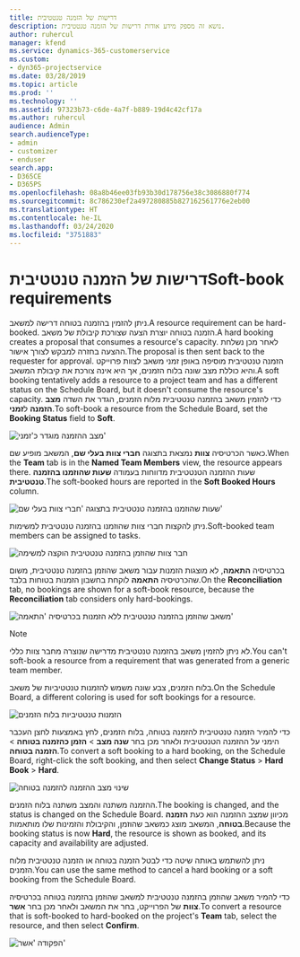 ```yaml
---
title: דרישות של הזמנה טנטטיבית
description: נושא זה מספק מידע אודות דרישות של הזמנה טנטטיבית.
author: ruhercul
manager: kfend
ms.service: dynamics-365-customerservice
ms.custom:
- dyn365-projectservice
ms.date: 03/28/2019
ms.topic: article
ms.prod: ''
ms.technology: ''
ms.assetid: 97323b73-c6de-4a7f-b889-19d4c42cf17a
ms.author: ruhercul
audience: Admin
search.audienceType:
- admin
- customizer
- enduser
search.app:
- D365CE
- D365PS
ms.openlocfilehash: 08a8b46ee03fb93b30d178756e38c3086880f774
ms.sourcegitcommit: 8c786230ef2a497280885b827162561776e2eb00
ms.translationtype: HT
ms.contentlocale: he-IL
ms.lasthandoff: 03/24/2020
ms.locfileid: "3751883"
---
```

# <a name="soft-book-requirements"></a><span data-ttu-id="190cd-103">דרישות של הזמנה טנטטיבית</span><span class="sxs-lookup"><span data-stu-id="190cd-103">Soft-book requirements</span></span>

<span data-ttu-id="190cd-104">ניתן להזמין בהזמנה בטוחה דרישה למשאב.</span><span class="sxs-lookup"><span data-stu-id="190cd-104">A resource requirement can be hard-booked.</span></span> <span data-ttu-id="190cd-105">הזמנה בטוחה יוצרת הצעה שצורכת קיבולת של משאב.</span><span class="sxs-lookup"><span data-stu-id="190cd-105">A hard booking creates a proposal that consumes a resource's capacity.</span></span> <span data-ttu-id="190cd-106">לאחר מכן נשלחת ההצעה בחזרה למבקש לצורך אישור.</span><span class="sxs-lookup"><span data-stu-id="190cd-106">The proposal is then sent back to the requester for approval.</span></span> <span data-ttu-id="190cd-107">הזמנה טנטטיבית מוסיפה באופן זמני משאב לצוות פרוייקט והיא כוללת מצב שונה בלוח הזמנים, אך היא אינה צורכת את קיבולת המשאב.</span><span class="sxs-lookup"><span data-stu-id="190cd-107">A soft booking tentatively adds a resource to a project team and has a different status on the Schedule Board, but it doesn't consume the resource's capacity.</span></span> <span data-ttu-id="190cd-108">כדי להזמין משאב בהזמנה טנטטיבית מלוח הזמנים, הגדר את השדה **מצב הזמנה** ל**זמני**.</span><span class="sxs-lookup"><span data-stu-id="190cd-108">To soft-book a resource from the Schedule Board, set the **Booking Status** field to **Soft**.</span></span>

![מצב ההזמנה מוגדר כ'זמני'](media/Resource-Management-image77.png)

<span data-ttu-id="190cd-110">כאשר הכרטיסיה **צוות** נמצאת בתצוגה **חברי צוות בעלי שם**, המשאב מופיע שם.</span><span class="sxs-lookup"><span data-stu-id="190cd-110">When the **Team** tab is in the **Named Team Members** view, the resource appears there.</span></span> <span data-ttu-id="190cd-111">שעות ההזמנה הטנטטיבית מדווחות בעמודה **שעות שהוזמנו בהזמנה טנטטיבית**.</span><span class="sxs-lookup"><span data-stu-id="190cd-111">The soft-booked hours are reported in the **Soft Booked Hours** column.</span></span>

![שעות שהוזמנו בהזמנה טנטטיבית בתצוגה 'חברי צוות בעלי שם'](media/Resource-Management-image78.png)

<span data-ttu-id="190cd-113">ניתן להקצות חברי צוות שהוזמנו בהזמנה טנטטיבית למשימות.</span><span class="sxs-lookup"><span data-stu-id="190cd-113">Soft-booked team members can be assigned to tasks.</span></span>

![חבר צוות שהוזמן בהזמנה טנטטיבית הוקצה למשימה](media/Resource-Management-image79.png)

<span data-ttu-id="190cd-115">בכרטיסיה **התאמה**, לא מוצגות הזמנות עבור משאב שהוזמן בהזמנה טנטטיבית, משום שהכרטיסיה **התאמה** לוקחת בחשבון הזמנות בטוחות בלבד.</span><span class="sxs-lookup"><span data-stu-id="190cd-115">On the **Reconciliation** tab, no bookings are shown for a soft-book resource, because the **Reconciliation** tab considers only hard-bookings.</span></span>

![משאב שהוזמן בהזמנה טנטטיבית ללא הזמנות בכרטיסיה 'התאמה'](media/Resource-Management-image80.png)

> [!NOTE]
> <span data-ttu-id="190cd-117">לא ניתן להזמין משאב בהזמנה טנטטיבית מדרישה שנוצרה מחבר צוות כללי.</span><span class="sxs-lookup"><span data-stu-id="190cd-117">You can't soft-book a resource from a requirement that was generated from a generic team member.</span></span>

<span data-ttu-id="190cd-118">בלוח הזמנים, צבע שונה משמש להזמנות טנטטיביות של משאב.</span><span class="sxs-lookup"><span data-stu-id="190cd-118">On the Schedule Board, a different coloring is used for soft bookings for a resource.</span></span>

![הזמנות טנטטיביות בלוח הזמנים](media/Resource-Management-image81.png)

<span data-ttu-id="190cd-120">כדי להמיר הזמנה טנטטיבית להזמנה בטוחה, בלוח הזמנים, לחץ באמצעות לחצן העכבר הימני על ההזמנה הטנטטיבית ולאחר מכן בחר **שנה מצב** \> **הזמן כהזמנה בטוחה** \> **הזמנה בטוחה**.</span><span class="sxs-lookup"><span data-stu-id="190cd-120">To convert a soft booking to a hard booking, on the Schedule Board, right-click the soft booking, and then select **Change Status** \> **Hard Book** \> **Hard**.</span></span>

![שינוי מצב ההזמנה להזמנה בטוחה](media/Resource-Management-image82.png)

<span data-ttu-id="190cd-122">ההזמנה משתנה והמצב משתנה בלוח הזמנים.</span><span class="sxs-lookup"><span data-stu-id="190cd-122">The booking is changed, and the status is changed on the Schedule Board.</span></span> <span data-ttu-id="190cd-123">מכיוון שמצב ההזמנה הוא כעת **הזמנה בטוחה**, המשאב מוצג כמשאב שהוזמן, והקיבולת והזמינות שלו מותאמות.</span><span class="sxs-lookup"><span data-stu-id="190cd-123">Because the booking status is now **Hard**, the resource is shown as booked, and its capacity and availability are adjusted.</span></span>

<span data-ttu-id="190cd-124">ניתן להשתמש באותה שיטה כדי לבטל הזמנה בטוחה או הזמנה טנטטיבית מלוח הזמנים.</span><span class="sxs-lookup"><span data-stu-id="190cd-124">You can use the same method to cancel a hard booking or a soft booking from the Schedule Board.</span></span>

<span data-ttu-id="190cd-125">כדי להמיר משאב שהוזמן בהזמנה טנטטיבית למשאב שהוזמן בהזמנה בטוחה בכרטיסיה **צוות** של הפרוייקט, בחר את המשאב ולאחר מכן בחר **אשר**.</span><span class="sxs-lookup"><span data-stu-id="190cd-125">To convert a resource that is soft-booked to hard-booked on the project's **Team** tab, select the resource, and then select **Confirm**.</span></span>

![הפקודה 'אשר'](media/Resource-Management-image83.png)
